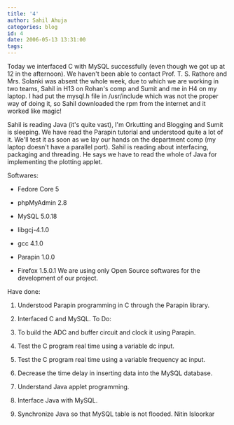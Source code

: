 ```yaml
---
title: '4'
author: Sahil Ahuja
categories: blog
id: 4
date: 2006-05-13 13:31:00
tags:
---
```


Today we interfaced C with MySQL successfully (even though we got up at 12 in the afternoon). We haven't been able to contact Prof. T. S. Rathore and Mrs. Solanki was absent the whole week, due to which we are working in two teams, Sahil in H13 on Rohan's comp and Sumit and me in H4 on my laptop. I had put the mysql.h file in /usr/include which was not the proper way of doing it, so Sahil downloaded the rpm from the internet and it worked like magic!

Sahil is reading Java (it's quite vast), I'm Orkutting and Blogging and Sumit is sleeping. We have read the Parapin tutorial and understood quite a lot of it. We'll test it as soon as we lay our hands on the department comp (my laptop doesn't have a parallel port). Sahil is reading about interfacing, packaging and threading. He says we have to read the whole of Java for implementing the plotting applet.

Softwares:

*   Fedore Core 5
*   phpMyAdmin 2.8

*   MySQL 5.0.18
*   libgcj-4.1.0

*   gcc 4.1.0
*   Parapin 1.0.0
*   Firefox 1.5.0.1 We are using only Open Source softwares for the development of our project.

Have done:

1.  Understood Parapin programming in C through the Parapin library.

2.  Interfaced C and MySQL.
To Do:

1.  To build the ADC and buffer circuit and clock it using Parapin.
2.  Test the C program real time using a variable dc input.
3.  Test the C program real time using a variable frequency ac input.
4.  Decrease the time delay in inserting data into the MySQL database.

5.  Understand Java applet programming.
6.  Interface Java with MySQL.
7.  Synchronize Java so that MySQL table is not flooded. Nitin Isloorkar